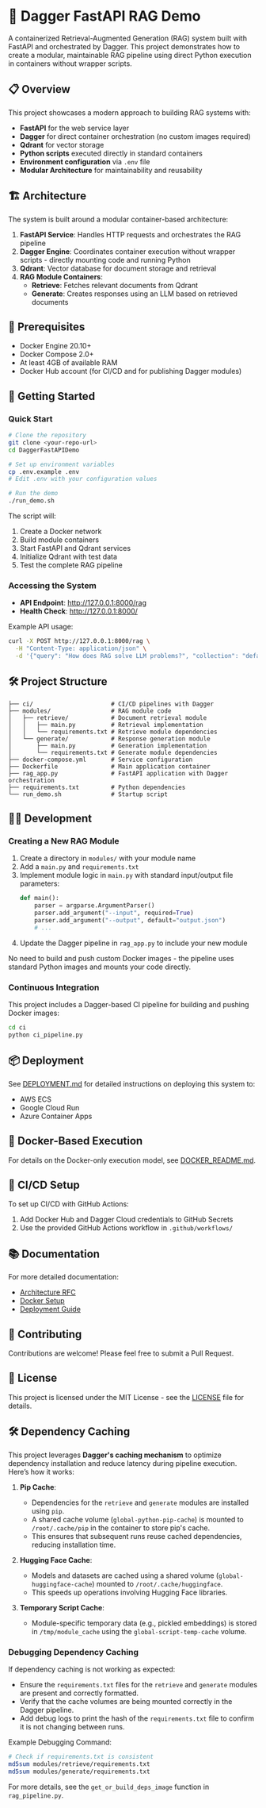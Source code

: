# 🚀 Dagger FastAPI RAG Demo

A containerized Retrieval-Augmented Generation (RAG) system built with FastAPI and orchestrated by Dagger. This project demonstrates how to create a modular, maintainable RAG pipeline using direct Python execution in containers without wrapper scripts.

## 📋 Overview

This project showcases a modern approach to building RAG systems with:

- **FastAPI** for the web service layer
- **Dagger** for direct container orchestration (no custom images required)
- **Qdrant** for vector storage
- **Python scripts** executed directly in standard containers
- **Environment configuration** via `.env` file
- **Modular Architecture** for maintainability and reusability

## 🏗️ Architecture

The system is built around a modular container-based architecture:

1. **FastAPI Service**: Handles HTTP requests and orchestrates the RAG pipeline
2. **Dagger Engine**: Coordinates container execution without wrapper scripts - directly mounting code and running Python
3. **Qdrant**: Vector database for document storage and retrieval
4. **RAG Module Containers**:
   - **Retrieve**: Fetches relevant documents from Qdrant
   - **Generate**: Creates responses using an LLM based on retrieved documents

## 🧰 Prerequisites

- Docker Engine 20.10+
- Docker Compose 2.0+ 
- At least 4GB of available RAM
- Docker Hub account (for CI/CD and for publishing Dagger modules)

## 🚀 Getting Started

### Quick Start

```bash
# Clone the repository
git clone <your-repo-url>
cd DaggerFastAPIDemo

# Set up environment variables
cp .env.example .env
# Edit .env with your configuration values

# Run the demo
./run_demo.sh
```

The script will:
1. Create a Docker network
2. Build module containers
3. Start FastAPI and Qdrant services
4. Initialize Qdrant with test data
5. Test the complete RAG pipeline

### Accessing the System

- **API Endpoint**: http://127.0.0.1:8000/rag
- **Health Check**: http://127.0.0.1:8000/

Example API usage:

```bash
curl -X POST http://127.0.0.1:8000/rag \
  -H "Content-Type: application/json" \
  -d '{"query": "How does RAG solve LLM problems?", "collection": "default"}'
```

## 🛠️ Project Structure

```
├── ci/                      # CI/CD pipelines with Dagger
├── modules/                 # RAG module code
│   ├── retrieve/            # Document retrieval module
│   │   ├── main.py          # Retrieval implementation
│   │   └── requirements.txt # Retrieve module dependencies
│   └── generate/            # Response generation module
│       ├── main.py          # Generation implementation
│       └── requirements.txt # Generate module dependencies
├── docker-compose.yml       # Service configuration
├── Dockerfile               # Main application container
├── rag_app.py               # FastAPI application with Dagger orchestration
├── requirements.txt         # Python dependencies
└── run_demo.sh              # Startup script
```

## 🧑‍💻 Development

### Creating a New RAG Module

1. Create a directory in `modules/` with your module name
2. Add a `main.py` and `requirements.txt`
3. Implement module logic in `main.py` with standard input/output file parameters:
   ```python
   def main():
       parser = argparse.ArgumentParser()
       parser.add_argument("--input", required=True)
       parser.add_argument("--output", default="output.json")
       # ...
   ```
4. Update the Dagger pipeline in `rag_app.py` to include your new module

No need to build and push custom Docker images - the pipeline uses standard Python images and mounts your code directly.

### Continuous Integration

This project includes a Dagger-based CI pipeline for building and pushing Docker images:

```bash
cd ci
python ci_pipeline.py
```

## 📦 Deployment

See [DEPLOYMENT.md](DEPLOYMENT.md) for detailed instructions on deploying this system to:

- AWS ECS
- Google Cloud Run
- Azure Container Apps

## 🐳 Docker-Based Execution

For details on the Docker-only execution model, see [DOCKER_README.md](DOCKER_README.md).

## 🚢 CI/CD Setup

To set up CI/CD with GitHub Actions:

1. Add Docker Hub and Dagger Cloud credentials to GitHub Secrets
2. Use the provided GitHub Actions workflow in `.github/workflows/`

## 📚 Documentation

For more detailed documentation:

- [Architecture RFC](rfc_instructions.md)
- [Docker Setup](DOCKER_README.md)
- [Deployment Guide](DEPLOYMENT.md)

## 🤝 Contributing

Contributions are welcome! Please feel free to submit a Pull Request.

## 📄 License

This project is licensed under the MIT License - see the [LICENSE](LICENSE) file for details.

## 🛠️ Dependency Caching

This project leverages **Dagger's caching mechanism** to optimize dependency installation and reduce latency during pipeline execution. Here’s how it works:

1. **Pip Cache**:
   - Dependencies for the `retrieve` and `generate` modules are installed using `pip`.
   - A shared cache volume (`global-python-pip-cache`) is mounted to `/root/.cache/pip` in the container to store pip's cache.
   - This ensures that subsequent runs reuse cached dependencies, reducing installation time.

2. **Hugging Face Cache**:
   - Models and datasets are cached using a shared volume (`global-huggingface-cache`) mounted to `/root/.cache/huggingface`.
   - This speeds up operations involving Hugging Face libraries.

3. **Temporary Script Cache**:
   - Module-specific temporary data (e.g., pickled embeddings) is stored in `/tmp/module_cache` using the `global-script-temp-cache` volume.

### Debugging Dependency Caching

If dependency caching is not working as expected:

- Ensure the `requirements.txt` files for the `retrieve` and `generate` modules are present and correctly formatted.
- Verify that the cache volumes are being mounted correctly in the Dagger pipeline.
- Add debug logs to print the hash of the `requirements.txt` file to confirm it is not changing between runs.

Example Debugging Command:
```bash
# Check if requirements.txt is consistent
md5sum modules/retrieve/requirements.txt
md5sum modules/generate/requirements.txt
```

For more details, see the `get_or_build_deps_image` function in `rag_pipeline.py`.
